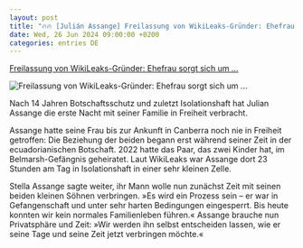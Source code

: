 ```yaml
---
layout: post
title: "🔥🔥 [Julián Assange] Freilassung von WikiLeaks-Gründer: Ehefrau sorgt sich um ..."
date: Wed, 26 Jun 2024 09:00:00 +0200
categories: entries DE
---
```

[Freilassung von WikiLeaks-Gründer: Ehefrau sorgt sich um ...](https://www.spiegel.de/ausland/julian-assange-ehefrau-stella-sorgt-sich-ueber-gesundheitszustand-a-1bc50c58-0e66-4186-b946-14f1eea0979c)

![Freilassung von WikiLeaks-Gründer: Ehefrau sorgt sich um ...](https://cdn.prod.www.spiegel.de/images/339cf996-50d5-4bc8-ba5e-85dd4f7c8ca9_w1200_r1.778_fpx50_fpy47.jpg)

Nach 14 Jahren Botschaftsschutz und zuletzt Isolationshaft hat Julian Assange die erste Nacht mit seiner Familie in Freiheit verbracht.

Assange hatte seine Frau bis zur Ankunft in Canberra noch nie in Freiheit getroffen: Die Beziehung der beiden begann erst während seiner Zeit in der ecuadorianischen Botschaft. 2022 hatte das Paar, das zwei Kinder hat, im Belmarsh-Gefängnis geheiratet. Laut WikiLeaks war Assange dort 23 Stunden am Tag in Isolationshaft in einer sehr kleinen Zelle.

Stella Assange sagte weiter, ihr Mann wolle nun zunächst Zeit mit seinen beiden kleinen Söhnen verbringen. »Es wird ein Prozess sein – er war in Gefangenschaft und unter sehr harten Bedingungen eingesperrt. Bis heute konnten wir kein normales Familienleben führen.« Assange brauche nun Privatsphäre und Zeit: »Wir werden ihn selbst entscheiden lassen, wie er seine Tage und seine Zeit jetzt verbringen möchte.«

